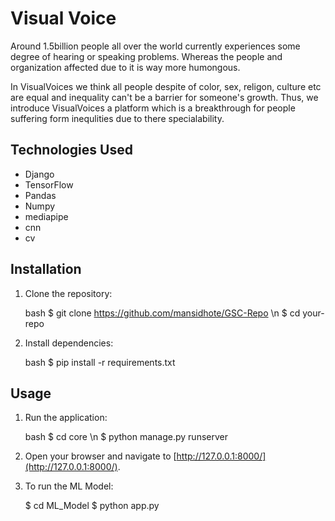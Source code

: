# Visual Voice

Around 1.5billion people all over the world currently experiences some degree of hearing or speaking problems. Whereas the people and organization affected due to it is way more humongous.

In VisualVoices we think all people despite of color, sex, religon, culture etc are equal and inequality can't be a barrier for someone's growth. Thus, we introduce VisualVoices a platform which is a breakthrough for people suffering form inequlities due to there specialability.


## Technologies Used

- Django
- TensorFlow
- Pandas
- Numpy
- mediapipe 
- cnn 
- cv 

## Installation

1. Clone the repository:

    bash
    $ git clone https://github.com/mansidhote/GSC-Repo \n
    $ cd your-repo
    

2. Install dependencies:

    bash
    $ pip install -r requirements.txt
    

## Usage
1. Run the application:

    bash
    $ cd core \n
    $ python manage.py runserver
    

2. Open your browser and navigate to [http://127.0.0.1:8000/](http://127.0.0.1:8000/).

3. To run the ML Model:
   
   $ cd ML_Model
   $ python app.py

